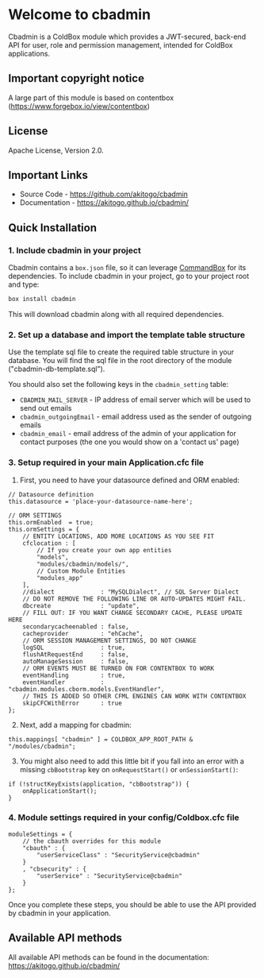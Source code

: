 ﻿# Welcome to cbadmin
Cbadmin is a ColdBox module which provides a JWT-secured, back-end API for user, role and permission management, intended for ColdBox applications.

## Important copyright notice
A large part of this module is based on contentbox (https://www.forgebox.io/view/contentbox)

## License
Apache License, Version 2.0.

## Important Links
* Source Code - https://github.com/akitogo/cbadmin
* Documentation - https://akitogo.github.io/cbadmin/

## Quick Installation
### 1. Include cbadmin in your project
Cbadmin contains a `box.json` file, so it can leverage [CommandBox](http://www.ortussolutions.com/products/commandbox) for its dependencies. To include cbadmin in your project, go to your project root and type:

```bash
box install cbadmin
```

This will download cbadmin along with all required dependencies.

### 2. Set up a database and import the template table structure
Use the template sql file to create the required table structure in your database. You will find the sql file in the root directory of the module ("cbadmin-db-template.sql").

You should also set the following keys in the `cbadmin_setting` table:
* `CBADMIN_MAIL_SERVER` - IP address of email server which will be used to send out emails
* `cbadmin_outgoingEmail` - email address used as the sender of outgoing emails
* `cbadmin_email` - email address of the admin of your application for contact purposes (the one you would show on a 'contact us' page)

### 3. Setup required in your main Application.cfc file
1. First, you need to have your datasource defined and ORM enabled:
```
// Datasource definition
this.datasource = 'place-your-datasource-name-here';

// ORM SETTINGS
this.ormEnabled  = true;
this.ormSettings = {
	// ENTITY LOCATIONS, ADD MORE LOCATIONS AS YOU SEE FIT
	cfclocation : [
		// If you create your own app entities
		"models",
		"modules/cbadmin/models/",
		// Custom Module Entities
		"modules_app"
	],
	//dialect             : "MySQLDialect", // SQL Server Dialect
	// DO NOT REMOVE THE FOLLOWING LINE OR AUTO-UPDATES MIGHT FAIL.
	dbcreate              : "update",
	// FILL OUT: IF YOU WANT CHANGE SECONDARY CACHE, PLEASE UPDATE HERE
	secondarycacheenabled : false,
	cacheprovider         : "ehCache",
	// ORM SESSION MANAGEMENT SETTINGS, DO NOT CHANGE
	logSQL                : true,
	flushAtRequestEnd     : false,
	autoManageSession     : false,
	// ORM EVENTS MUST BE TURNED ON FOR CONTENTBOX TO WORK
	eventHandling         : true,
	eventHandler          : "cbadmin.modules.cborm.models.EventHandler",
	// THIS IS ADDED SO OTHER CFML ENGINES CAN WORK WITH CONTENTBOX
	skipCFCWithError      : true
};
```
2. Next, add a mapping for cbadmin:
```
this.mappings[ "cbadmin" ] = COLDBOX_APP_ROOT_PATH & "/modules/cbadmin";
```
3. You might also need to add this little bit if you fall into an error with a missing `cbBootstrap` key on `onRequestStart()` or `onSessionStart()`:
```
if (!structKeyExists(application, "cbBootstrap")) {
	onApplicationStart();
}
```
### 4. Module settings required in your config/Coldbox.cfc file
```
moduleSettings = {
	// the cbauth overrides for this module
	"cbauth" : {
		"userServiceClass" : "SecurityService@cbadmin"
	}
	, "cbsecurity" : {
		"userService" : "SecurityService@cbadmin"
	}
};
```

Once you complete these steps, you should be able to use the API provided by cbadmin in your application.

## Available API methods

All available API methods can be found in the documentation: https://akitogo.github.io/cbadmin/